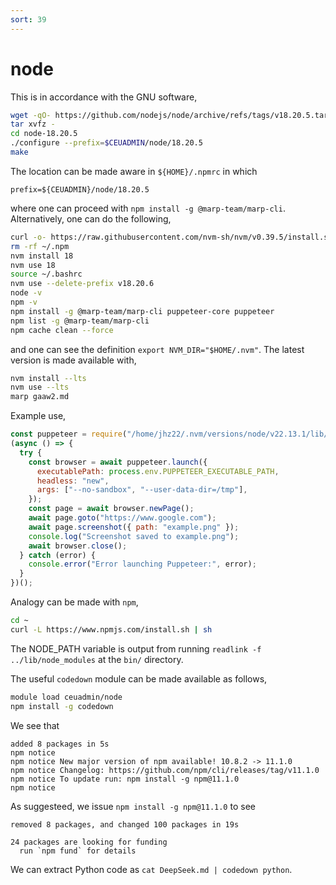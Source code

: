 ```yaml
---
sort: 39
---
```


# node

This is in accordance with the GNU software,

```bash
wget -qO- https://github.com/nodejs/node/archive/refs/tags/v18.20.5.tar.gz | \
tar xvfz -
cd node-18.20.5
./configure --prefix=$CEUADMIN/node/18.20.5
make
```

The location can be made aware in `${HOME}/.npmrc` in which

```
prefix=${CEUADMIN}/node/18.20.5
```

where one can proceed with `npm install -g @marp-team/marp-cli`. Alternatively, one can do the following,

```bash
curl -o- https://raw.githubusercontent.com/nvm-sh/nvm/v0.39.5/install.sh | bash
rm -rf ~/.npm
nvm install 18
nvm use 18
source ~/.bashrc
nvm use --delete-prefix v18.20.6
node -v
npm -v
npm install -g @marp-team/marp-cli puppeteer-core puppeteer
npm list -g @marp-team/marp-cli
npm cache clean --force
```

and one can see the definition `export NVM_DIR="$HOME/.nvm"`. The latest version is made available with,

```bash
nvm install --lts
nvm use --lts
marp gaaw2.md
```

Example use,

```js
const puppeteer = require("/home/jhz22/.nvm/versions/node/v22.13.1/lib/node_modules/puppeteer");
(async () => {
  try {
    const browser = await puppeteer.launch({
      executablePath: process.env.PUPPETEER_EXECUTABLE_PATH,
      headless: "new",
      args: ["--no-sandbox", "--user-data-dir=/tmp"],
    });
    const page = await browser.newPage();
    await page.goto("https://www.google.com");
    await page.screenshot({ path: "example.png" });
    console.log("Screenshot saved to example.png");
    await browser.close();
  } catch (error) {
    console.error("Error launching Puppeteer:", error);
  }
})();
```

Analogy can be made with `npm`,

```bash
cd ~
curl -L https://www.npmjs.com/install.sh | sh
```

The NODE_PATH variable is output from running `readlink -f ../lib/node_modules` at the `bin/` directory.

The useful `codedown` module can be made available as follows,

```bash
module load ceuadmin/node
npm install -g codedown
```

We see that

```
added 8 packages in 5s
npm notice
npm notice New major version of npm available! 10.8.2 -> 11.1.0
npm notice Changelog: https://github.com/npm/cli/releases/tag/v11.1.0
npm notice To update run: npm install -g npm@11.1.0
npm notice
```

As suggesteed, we issue `npm install -g npm@11.1.0` to see

```
removed 8 packages, and changed 100 packages in 19s

24 packages are looking for funding
  run `npm fund` for details
```

We can extract Python code as `cat DeepSeek.md | codedown python`.
